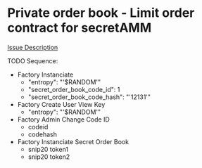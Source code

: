 # Private order book - Limit order contract for secretAMM

[Issue Description](https://github.com/enigmampc/SecretNetwork/issues/699)

TODO Sequence:
* Factory Instanciate
    * "entropy": "'$RANDOM'"
    * "secret_order_book_code_id": 1
    * "secret_order_book_code_hash": "'12131'"
* Factory Create User View Key
    * "entropy": "'$RANDOM'"
* Factory Admin Change Code ID
    * codeid
    * codehash
* Factory Instanciate Secret Order Book
    * snip20 token1
    * snip20 token2
